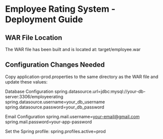 # Employee Rating System - Deployment Guide

## WAR File Location
The WAR file has been built and is located at: target/employee.war

## Configuration Changes Needed

Copy application-prod.properties to the same directory as the WAR file and update these values:

Database Configuration
spring.datasource.url=jdbc:mysql://your-db-server:3306/employeerating
spring.datasource.username=your_db_username
spring.datasource.password=your_db_password

Email Configuration
spring.mail.username=your-email@gmail.com
spring.mail.password=your-app-password

Set the Spring profile: spring.profiles.active=prod 